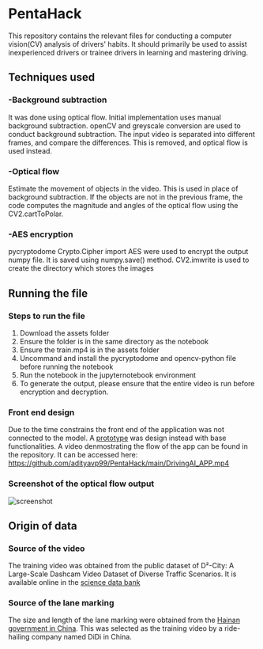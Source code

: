 # PentaHack
This repository contains the relevant files for conducting a computer vision(CV) analysis of drivers' habits. It should primarily be used to assist inexperienced drivers or trainee drivers in learning and mastering driving.

## Techniques used
### -Background subtraction
It was done using optical flow. Initial implementation uses manual background subtraction. openCV and greyscale conversion are used to conduct background subtraction. The input video is separated into different frames, and compare the differences. This is removed, and optical flow is used instead.

### -Optical flow
Estimate the movement of objects in the video. This is used in place of background subtraction. If the objects are not in the previous frame, the code computes the magnitude and angles of the optical flow using the CV2.cartToPolar.

### -AES encryption
pycryptodome Crypto.Cipher import AES were used to encrypt the output numpy file. It is saved using numpy.save() method. CV2.imwrite is used to create the directory which stores the images

## Running the file
### Steps to run the file
1. Download the assets folder
2. Ensure the folder is in the same directory as the notebook
3. Ensure the train.mp4 is in the assets folder
4. Uncommand and install the pycryptodome and opencv-python file before running the notebook
5. Run the notebook in the jupyternotebook environment
6. To generate the output, please ensure that the entire video is run before encryption and decryption.

### Front end design
Due to the time constrains the front end of the application was not connected to the model. A [prototype](https://www.figma.com/proto/7EvAccI8axL4IwiPkb8yEc/Driving-AI?node-id=1-13&scaling=scale-down&page-id=0%3A1&starting-point-node-id=1%3A13) was design instead with base functionalities. A video denmostrating the flow of the app can be found in the repository. It can be accessed here: https://github.com/adityavp99/PentaHack/main/DrivingAI_APP.mp4

### Screenshot of the optical flow output
![screenshot](https://github.com/adityavp99/PentaHack/blob/main/outputs/image.png?raw=true)

## Origin of data
### Source of the video
The training video was obtained from the public dataset of D²-City: A Large-Scale Dashcam Video Dataset of Diverse Traffic Scenarios. It is available online in the [science data bank](https://www.scidb.cn/en/detail?dataSetId=804399692560465920)

### Source of the lane marking
The size and length of the lane marking were obtained from the [Hainan government in China](http://www.orac.hainan.gov.cn/ggxxbzml2016/GB5768.3-2009.pdf). This was selected as the training video by a ride-hailing company named DiDi in China.
